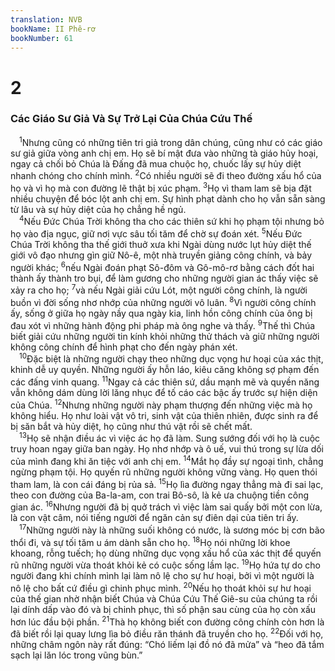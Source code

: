 ```yaml
---
translation: NVB
bookName: II Phê-rơ 
bookNumber: 61
---
```


<div class="title"><h1>2</h1><h3>Các Giáo Sư Giả Và Sự Trở Lại Của Chúa Cứu Thế </h3></div>
<span class="verse 2phi_2_1"> <sup>1</sup>Nhưng cũng có những tiên tri giả trong dân chúng, cũng như có các giáo sư giả giữa vòng anh chị em. Họ sẽ bí mật đưa vào những tà giáo hủy hoại, ngay cả chối bỏ Chúa là Đấng đã mua chuộc họ, chuốc lấy sự hủy diệt nhanh chóng cho chính mình. </span>
<span class="verse 2phi_2_2"><sup>2</sup>Có nhiều người sẽ đi theo đường xấu hổ của họ và vì họ mà con đường lẽ thật bị xúc phạm. </span>
<span class="verse 2phi_2_3"><sup>3</sup>Họ vì tham lam sẽ bịa đặt nhiều chuyện để bóc lột anh chị em. Sự hình phạt dành cho họ vẫn sẵn sàng từ lâu và sự hủy diệt của họ chẳng hề ngủ. <br/></span>
<span class="verse 2phi_2_4"> <sup>4</sup>Nếu Đức Chúa Trời không tha cho các thiên sứ khi họ phạm tội nhưng bỏ họ vào địa ngục, giữ nơi vực sâu tối tăm để chờ sự đoán xét. </span>
<span class="verse 2phi_2_5"><sup>5</sup>Nếu Đức Chúa Trời không tha thế giới thuở xưa khi Ngài dùng nước lụt hủy diệt thế giới vô đạo nhưng gìn giữ Nô-ê, một nhà truyền giảng công chính, và bảy người khác; </span>
<span class="verse 2phi_2_6"><sup>6</sup>nếu Ngài đoán phạt Sô-đôm và Gô-mô-rơ bằng cách đốt hai thành ấy thành tro bụi, để làm gương cho những người gian ác thấy việc sẽ xảy ra cho họ; </span>
<span class="verse 2phi_2_7"><sup>7</sup>và nếu Ngài giải cứu Lót, một người công chính, là người buồn vì đời sống nhơ nhớp của những người vô luân. </span>
<span class="verse 2phi_2_8"><sup>8</sup>Vì người công chính ấy, sống ở giữa họ ngày nầy qua ngày kia, linh hồn công chính của ông bị đau xót vì những hành động phi pháp mà ông nghe và thấy. </span>
<span class="verse 2phi_2_9"><sup>9</sup>Thế thì Chúa biết giải cứu những người tin kính khỏi những thử thách và giữ những người không công chính để hình phạt cho đến ngày phán xét. <br/></span>
<span class="verse 2phi_2_10"> <sup>10</sup>Đặc biệt là những người chạy theo những dục vọng hư hoại của xác thịt, khinh dễ uy quyền. Những người ấy hỗn láo, kiêu căng không sợ phạm đến các đấng vinh quang. </span>
<span class="verse 2phi_2_11"><sup>11</sup>Ngay cả các thiên sứ, dầu mạnh mẽ và quyền năng vẫn không dám dùng lời lăng nhục để tố cáo các bậc ấy trước sự hiện diện của Chúa. </span>
<span class="verse 2phi_2_12"><sup>12</sup>Nhưng những người này phạm thượng đến những việc mà họ không hiểu. Họ như loài vật vô tri, sinh vật của thiên nhiên, được sinh ra để bị săn bắt và hủy diệt, họ cũng như thú vật rồi sẽ chết mất. <br/></span>
<span class="verse 2phi_2_13"> <sup>13</sup>Họ sẽ nhận điều ác vì việc ác họ đã làm. Sung sướng đối với họ là cuộc truy hoan ngay giữa ban ngày. Họ nhơ nhớp và ô uế, vui thú trong sự lừa dối của mình đang khi ăn tiệc với anh chị em. </span>
<span class="verse 2phi_2_14"><sup>14</sup>Mắt họ đầy sự ngoại tình, chẳng ngừng phạm tội. Họ quyến rũ những người không vững vàng. Họ quen thói tham lam, là con cái đáng bị rủa sả. </span>
<span class="verse 2phi_2_15"><sup>15</sup>Họ lìa đường ngay thẳng mà đi sai lạc, theo con đường của Ba-la-am, con trai Bô-sô, là kẻ ưa chuộng tiền công gian ác. </span>
<span class="verse 2phi_2_16"><sup>16</sup>Nhưng người đã bị quở trách vì việc làm sai quấy bởi một con lừa, là con vật câm, nói tiếng người để ngăn cản sự điên dại của tiên tri ấy. <br/></span>
<span class="verse 2phi_2_17"> <sup>17</sup>Những người này là những suối không có nước, là sương móc bị cơn bão thổi đi, và sự tối tăm u ám dành sẵn cho họ. </span>
<span class="verse 2phi_2_18"><sup>18</sup>Họ nói những lời khoe khoang, rỗng tuếch; họ dùng những dục vọng xấu hổ của xác thịt để quyến rũ những người vừa thoát khỏi kẻ có cuộc sống lầm lạc. </span>
<span class="verse 2phi_2_19"><sup>19</sup>Họ hứa tự do cho người đang khi chính mình lại làm nô lệ cho sự hư hoại, bởi vì một người là nô lệ cho bất cứ điều gì chinh phục mình. </span>
<span class="verse 2phi_2_20"><sup>20</sup>Nếu họ thoát khỏi sự hư hoại của thế gian nhờ nhận biết Chúa và Chúa Cứu Thế Giê-su của chúng ta rồi lại dính dấp vào đó và bị chinh phục, thì số phận sau cùng của họ còn xấu hơn lúc đầu bội phần. </span>
<span class="verse 2phi_2_21"><sup>21</sup>Thà họ không biết con đường công chính còn hơn là đã biết rồi lại quay lưng lìa bỏ điều răn thánh đã truyền cho họ. </span>
<span class="verse 2phi_2_22"><sup>22</sup>Đối với họ, những châm ngôn này rất đúng: “Chó liếm lại đồ nó đã mửa” và “heo đã tắm sạch lại lăn lóc trong vũng bùn.” <br/></span>
